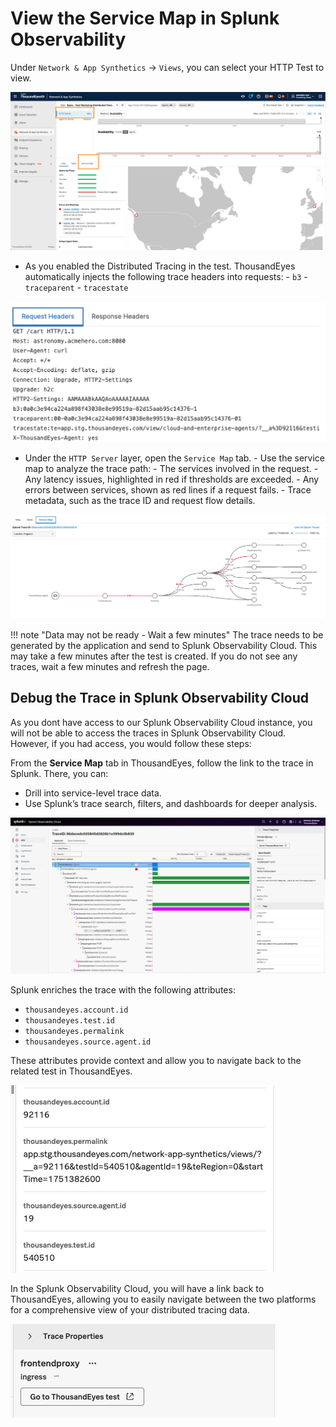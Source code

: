 # View the Service Map in Splunk Observability

Under `Network & App Synthetics` -> `Views`, you can select your  HTTP Test to view.

![HTTP Server View](../../img/thousandeyes/http_server_view.png)

- As you enabled the Distributed Tracing in the test. ThousandEyes automatically injects the following trace headers into requests:
          - `b3`
          - `traceparent`
          - `tracestate`

![Trace headers](../../img/thousandeyes/headers.png)

- Under the `HTTP Server` layer, open the `Service Map` tab.
          - Use the service map to analyze the trace path:
          - The services involved in the request.
          - Any latency issues, highlighted in red if thresholds are exceeded.
          - Any errors between services, shown as red lines if a request fails.
          - Trace metadata, such as the trace ID and request flow details.

![Service Map](../../img/thousandeyes/basic_service_map.png)

!!! note "Data may not be ready - Wait a few minutes"
    The trace needs to be generated by the application and send to Splunk Observability Cloud. This may take a few minutes after the test is created. If you do not see any traces, wait a few minutes and refresh the page.


## Debug the Trace in Splunk Observability Cloud

As you dont have access to our Splunk Observability Cloud instance, you will not be able to access the traces in Splunk Observability Cloud. However, if you had access, you would follow these steps:

From the **Service Map** tab in ThousandEyes, follow the link to the trace in Splunk. There, you can:

* Drill into service-level trace data.
* Use Splunk’s trace search, filters, and dashboards for deeper analysis.

![trace from ThousandEyes](../../img/splunk_observability/basic_trace_from_thousandeyes.png)

Splunk enriches the trace with the following attributes:

- `thousandeyes.account.id`
- `thousandeyes.test.id`
- `thousandeyes.permalink`
- `thousandeyes.source.agent.id`

These attributes provide context and allow you to navigate back to the related test in ThousandEyes.

![attributes in the traces](../../img/splunk_observability/attributes_in_the_traces.png)

In the Splunk Observability Cloud, you will have a link back to ThousandEyes, allowing you to easily navigate between the two platforms for a comprehensive view of your distributed tracing data.

![Trace link to ThousandEyes](../../img/splunk_observability/trace_link_to_thousandeyes.png)